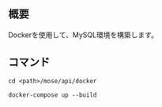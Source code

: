 ## 概要
Dockerを使用して、MySQL環境を構築します。

## コマンド

```shell
cd <path>/mose/api/docker

docker-compose up --build
```